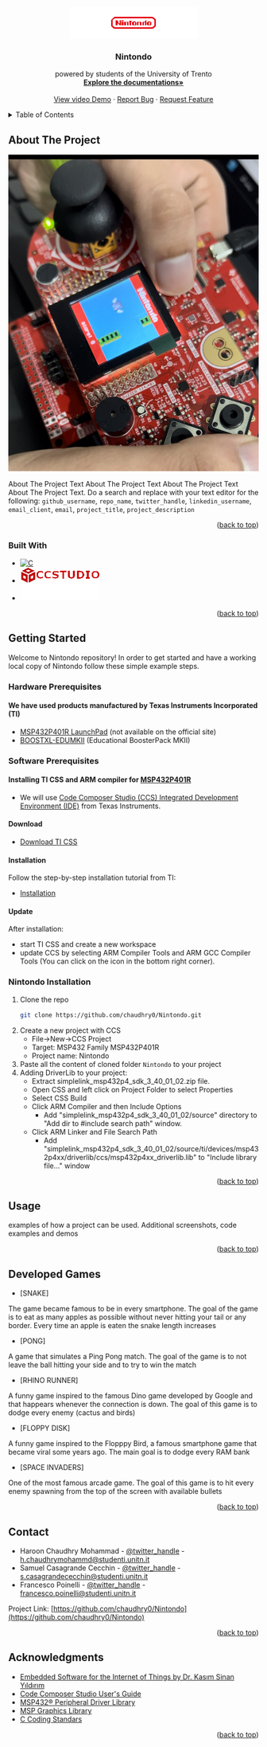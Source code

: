 
<a name="readme-top"></a>

<br />
<div align="center">
  <a href="https://github.com/github_username/repo_name">
    <img src="images/banner.png" alt="Logo" width="whatever" height="whatever">
  </a>

<h3 align="center">Nintondo</h3>

  <p align="center">
    powered by students of the University of Trento
    <br />
    <a href="https://github.com/chaudhry0/Nintondo/tree/master/Documentazione"><strong>Explore the documentations»</strong></a>
    <br />
    <br />
    <a href="https://github.com/github_username/repo_name">View video Demo</a>
    ·
    <a href="https://github.com/github_username/repo_name/issues">Report Bug</a>
    ·
    <a href="https://github.com/github_username/repo_name/issues">Request Feature</a>
  </p>
</div>



<!-- TABLE OF CONTENTS -->
<details>
  <summary>Table of Contents</summary>
  <ol>
    <li>
      <a href="#about-the-project">About The Project</a>
      <ul>
        <li><a href="#built-with">Built With</a></li>
      </ul>
    </li>
    <li>
      <a href="#getting-started">Getting Started</a>
      <ul>
        <li><a href="#prerequisites">Prerequisites</a></li>
        <li><a href="#installation">Installation</a></li>
      </ul>
    </li>
    <li><a href="#usage">Usage</a></li>
    <li><a href="#developedgames">Developed Games</a></li>
    <li><a href="#contact">Contact</a></li>
    <li><a href="#acknowledgments">Acknowledgments</a></li>
  </ol>
</details>

<!-- ABOUT THE PROJECT -->
## About The Project

[![Boosterpack image][boosterpack]](https://www.ti.com/tool/BOOSTXL-EDUMKII)

About The Project Text
About The Project Text
About The Project Text
About The Project Text.
Do a search and replace with your text editor for the following: `github_username`, `repo_name`, `twitter_handle`, `linkedin_username`, `email_client`, `email`, `project_title`, `project_description`

<p align="right">(<a href="#readme-top">back to top</a>)</p>

### Built With
* [![C][C-logo]][C-url]
* [![CCS][CCS-logo]][CCS-url]
* [![Texas Board][Texas-logo]][Texas-url]
<p align="right">(<a href="#readme-top">back to top</a>)</p>

<!-- GETTING STARTED -->
## Getting Started

Welcome to Nintondo repository! In order to get started and have a working local copy of Nintondo follow these simple example steps.

### Hardware Prerequisites
#### We have used products manufactured by Texas Instruments Incorporated (TI)
- <a href="https://www.amazon.com/Development-Boards-Kits-MSP432P401R-LaunchPad/dp/B01LWR1MSO">MSP432P401R LaunchPad</a>  (not available on the official site)
- <a href="https://www.ti.com/tool/BOOSTXL-EDUMKII">BOOSTXL-EDUMKII</a>  (Educational BoosterPack MKII)

### Software Prerequisites

#### Installing TI CSS and ARM compiler for <a href="https://www.ti.com/product/MSP432P401R">MSP432P401R</a>
- We will use <a href="https://www.ti.com/tool/CCSTUDIO"> Code Composer Studio (CCS) Integrated Development Environment (IDE)</a> from Texas Instruments.

#### Download
- <a href="https://www.ti.com/tool/download/CCSTUDIO">Download TI CSS</a>

#### Installation
Follow the step-by-step installation tutorial from TI:
- <a href="https://software-dl.ti.com/ccs/esd/documents/users_guide_10.1.0/ccs_installation.html">Installation</a>

#### Update
After installation:
  - start TI CSS and create a new workspace
  - update CCS by selecting ARM Compiler Tools and ARM GCC Compiler Tools (You can click on the icon in the bottom right corner).


### Nintondo Installation
1. Clone the repo
   ```sh
   git clone https://github.com/chaudhry0/Nintondo.git
   ```
2. Create a new project with CCS
    -  File->New->CCS Project
    -  Target: MSP432 Family  MSP432P401R
    -  Project name: Nintondo
3. Paste all the content of cloned folder `Nintondo` to your project
4. Adding DriverLib to your project:
    - Extract simplelink_msp432p4_sdk_3_40_01_02.zip file. 
    - Open CSS and left click on Project Folder to select Properties
    - Select CSS Build
    - Click ARM Compiler and then Include Options
      - Add "simplelink_msp432p4_sdk_3_40_01_02/source" directory to "Add dir to #include search path" window.
    - Click ARM Linker and File Search Path
      - Add "simplelink_msp432p4_sdk_3_40_01_02/source/ti/devices/msp432p4xx/driverlib/ccs/msp432p4xx_driverlib.lib" to "Include library file..." window


<p align="right">(<a href="#readme-top">back to top</a>)</p>

<!-- USAGE EXAMPLES -->
## Usage
examples of how a project can be used. Additional screenshots, code examples and demos

<p align="right">(<a href="#readme-top">back to top</a>)</p>

<!-- DEVELOPEDGAMES -->
## Developed Games
- [SNAKE]

The game became famous to be in every smartphone. The goal of the game is to eat as many apples as possible without never hitting your tail or any border. Every time an apple is eaten the snake length increases

- [PONG]

A game that simulates a Ping Pong match. The goal of the game is to not leave the ball hitting your side and to try to win the match

- [RHINO RUNNER]

A funny game inspired to the famous Dino game developed by Google and that happears whenever the connection is down. The goal of this game is to dodge every enemy (cactus and birds)

- [FLOPPY DISK]

A funny game inspired to the Flopppy Bird, a famous smartphone game that became viral some years ago. The main goal is to dodge every RAM bank

- [SPACE INVADERS]

One of the most famous arcade game. The goal of this game is to hit every enemy spawning from the top of the screen with available bullets
 
<p align="right">(<a href="#readme-top">back to top</a>)</p>

<!-- CONTACT -->
## Contact

-   Haroon Chaudhry Mohammad - [@twitter_handle](https://twitter.com/twitter_handle) - h.chaudhrymohammd@studenti.unitn.it
-   Samuel Casagrande Cecchin - [@twitter_handle](https://twitter.com/twitter_handle) - s.casagrandececchin@studenti.unitn.it
-   Francesco Poinelli - [@twitter_handle](https://twitter.com/twitter_handle) - francesco.poinelli@studenti.unitn.it


Project Link: [https://github.com/chaudhry0/Nintondo](https://github.com/chaudhry0/Nintondo)

<p align="right">(<a href="#readme-top">back to top</a>)</p>

<!-- ACKNOWLEDGMENTS -->
## Acknowledgments
* [Embedded Software for the Internet of Things by Dr. Kasım Sinan Yıldırım](https://sinanyil81.github.io/courses/trento/2021/iot/)
* [Code Composer Studio User's Guide](https://software-dl.ti.com/ccs/esd/documents/users_guide/index.html)
* [MSP432® Peripheral Driver Library](https://schaumont.dyn.wpi.edu/ece4703b22/_downloads/7a8fc22c23fd2706dfd4d3f5256fad98/msp432-driverlib-user.pdf)
* [MSP Graphics Library](https://software-dl.ti.com/msp430/msp430_public_sw/mcu/msp430/SIMPLELINK_MSP432_SDK/1.20.00.45/exports/docs/grlib/grlib-UsersGuide.pdf)
* [C Coding Standars](https://barrgroup.com/sites/default/files/barr_c_coding_standard_2018.pdf)


<p align="right">(<a href="#readme-top">back to top</a>)</p>

<!-- MARKDOWN LINKS & IMAGES -->
[boosterpack]: images/IMG_boosterpack.PNG
[C-logo]: https://img.shields.io/badge/C%20Language-000000?style=for-the-badge&logo=c%2B%2B&logoColor=white
[C-url]: https://en.cppreference.com/w/c/language
[CCS-logo]: images/ccstudio-transparent-final.png
[CCS-url]: https://www.ti.com/tool/CCSTUDIO
[Texas-logo]: images/Texas_Instruments_Logo.svg_32.png
[Texas-url]: https://www.ti.com/product/MSP432P401R
